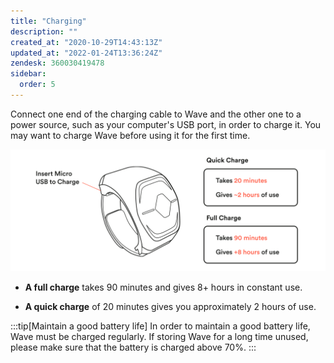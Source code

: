 ```yaml
---
title: "Charging"
description: ""
created_at: "2020-10-29T14:43:13Z"
updated_at: "2022-01-24T13:36:24Z"
zendesk: 360030419478
sidebar:
  order: 5
---
```


Connect one end of the charging cable to Wave and the other one to a power source, such as your computer's USB port, in order to charge it. You may want to charge Wave before using it for the first time.

![](../../../../assets/images/article_360014904258_image_0.png)

- **A full charge** takes 90 minutes and gives 8+ hours in constant use.

- **A quick charge** of 20 minutes gives you approximately 2 hours of use.

:::tip[Maintain a good battery life]
In order to maintain a good battery life, Wave must be charged regularly. If storing Wave for a long time unused, please make sure that the battery is charged above 70%.
:::
